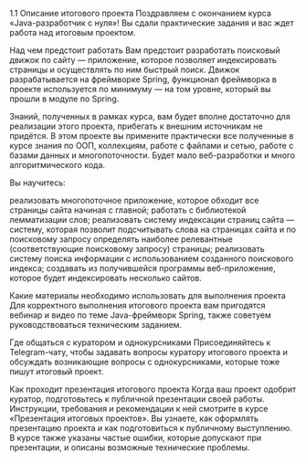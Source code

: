 1.1 Описание итогового проекта
Поздравляем с окончанием курса «Java-разработчик c нуля»! Вы сдали практические задания и вас ждет работа над итоговым проектом.



Над чем предстоит работать
Вам предстоит разработать поисковый движок по сайту — приложение, которое позволяет индексировать страницы и осуществлять по ним быстрый поиск. Движок разрабатывается на фреймворке Spring, функционал фреймворка в проекте используется по минимуму — на том уровне, который вы прошли в модуле по Spring.

Знаний, полученных в рамках курса, вам будет вполне достаточно для реализации этого проекта, прибегать к внешним источникам не придётся. В этом проекте вы примените практически все полученные в курсе знания по ООП, коллекциям, работе с файлами и сетью, работе с базами данных и многопоточности. Будет мало веб-разработки и много алгоритмического кода. 



Вы научитесь:

реализовать многопоточное приложение, которое обходит все страницы сайта начиная с главной;
работать с библиотекой лемматизации слов;
реализовать систему индексации страниц сайта — систему, которая позволит подсчитывать слова на страницах сайта и по поисковому запросу определять наиболее релевантные (соответствующие поисковому запросу) страницы;
реализовать систему поиска информации с использованием созданного поискового индекса;
создавать из получившейся программы веб-приложение, которое будет индексировать несколько сайтов. 


Какие материалы необходимо использовать для выполнения проекта 
Для корректного выполнения итогового проекта вам пригодятся вебинар и видео по теме Java-фреймворк Spring, также советуем руководствоваться техническим заданием. 



Где общаться с куратором и однокурсниками
Присоединяйтесь к Telegram-чату, чтобы задавать вопросы куратору итогового проекта и обсуждать возникающие вопросы с однокурсниками, которые тоже пишут итоговый проект.



Как проходит презентация итогового проекта
Когда ваш проект одобрит куратор, подготовьтесь к публичной презентации своей работы. Инструкции, требования и рекомендации к ней смотрите в курсе «Презентация итоговых проектов». Вы узнаете, как оформлять презентацию проекта и как подготовиться к публичному выступлению. В курсе также указаны частые ошибки, которые допускают при презентации, и описаны возможные технические проблемы.
